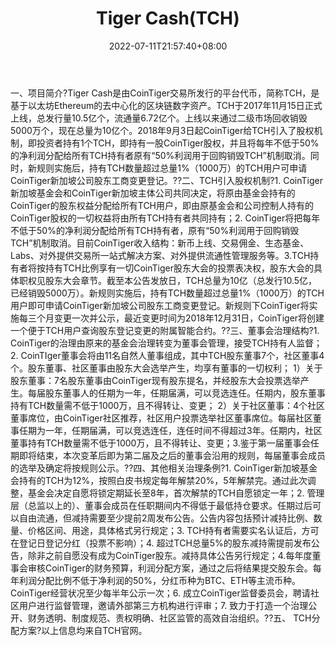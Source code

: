 ﻿---
weight: 
title: "Tiger Cash(TCH)"
description: "Tiger Cash是由CoinTiger交易所发行的平台代币，简称TCH，是基于以太坊Ethereum的去中心化的区块链数字资产"
date: 2022-07-11T21:57:40+08:00
lastmod: 2022-07-11T16:45:40+08:00
draft: false
authors: ["浮尘"]
featuredImage: "tiger-cashtch.webp"
link: "https://www.cointiger.com"
tags: ["数字代币","Tiger Cash(TCH)"]
categories: ["navigation"]
navigation: ["数字代币"]
lightgallery: true
toc: true
pinned: false
recommend: false
recommend1: false
---
一、项目简介?Tiger Cash是由CoinTiger交易所发行的平台代币，简称TCH，是基于以太坊Ethereum的去中心化的区块链数字资产。TCH于2017年11月15日正式上线，总发行量10.5亿个，流通量6.72亿个。上线以来通过二级市场回收销毁5000万个，现在总量为10亿个。2018年9月3日起CoinTiger给TCH引入了股权机制，即投资者持有1个TCH，即持有一股CoinTiger股权，并且将每年不低于50%的净利润分配给所有TCH持有者原有“50%利润用于回购销毁TCH”机制取消。同时，新规则实施后，持有TCH数量超过总量1%（1000万）的TCH用户可申请CoinTiger新加坡公司股东工商变更登记。??二、TCH引入股权机制?1. CoinTiger新加坡基金会和CoinTiger新加坡主体公司共同决定，将原由基金会持有的CoinTiger的股东权益分配给所有TCH用户，即由原基金会和公司控制人持有的CoinTiger股权的一切权益将由所有TCH持有者共同持有；2. CoinTiger将把每年不低于50%的净利润分配给所有TCH持有者，原有“50%利润用于回购销毁TCH”机制取消。目前CoinTiger收入结构：新币上线、交易佣金、生态基金、Labs、对外提供交易所一站式解决方案、对外提供流通性管理服务等。3.TCH持有者将按持有TCH比例享有一切CoinTiger股东大会的投票表决权，股东大会的具体职权见股东大会章节。截至本公告发放日，TCH总量为10亿（总发行10.5亿，已经销毁5000万）。新规则实施后，持有TCH数量超过总量1%（1000万）的TCH用户即可申请CoinTiger新加坡公司股东工商变更登记。新规则下CoinTiger将实施每三个月变更一次并公示，最近变更时间为2018年12月31日，CoinTiger将创建一个便于TCH用户查询股东登记变更的附属智能合约。??三、董事会治理结构?1. CoinTiger的治理由原来的基金会治理转变为董事会管理，接受TCH持有人监督；2. CoinTIger董事会将由11名自然人董事组成，其中TCH股东董事7个，社区董事4个。股东董事、社区董事由股东大会选举产生，均享有董事的一切权利；
1）关于股东董事：7名股东董事由CoinTiger现有股东提名，并经股东大会投票选举产生。每届股东董事人的任期为一年，任期届满，可以竞选连任。任期内，股东董事持有TCH数量需不低于1000万，且不得转让、变更；
2）关于社区董事：4个社区董事席位，由CoinTiger社区推荐，社区用户投票选举社区董事席位。每届社区董事任期为一年，任期届满，可以竞选连任，连任时间不得超过3年。任期内，社区董事持有TCH数量需不低于1000万，且不得转让、变更；3.鉴于第一届董事会任期即将结束，本次变革后即为第二届及之后的董事会沿用的规则，每届董事会成员的选举及确定将按规则公示。??四、其他相关治理条例?1. CoinTiger新加坡基金会持有的TCH为12%，按照白皮书规定每年解禁20%，5年解禁完。通过此次调整，基金会决定自愿将锁定期延长至8年，首次解禁的TCH自愿锁定一年；2. 管理层（总监以上的）、董事会成员在任职期间内不得低于最低持仓要求。任期过后可以自由流通，但减持需要至少提前2周发布公告。公告内容包括预计减持比例、数量、价格区间、用途，具体格式另行规定；3. TCH持有者需要实名认证后，方可在登记日登记分红（投票不影响）；4. 超过TCH总量5%的股东减持需提前发布公告，除非之前自愿没有成为CoinTiger股东。减持具体公告另行规定；4.每年度董事会审核CoinTiger的财务预算，利润分配方案，通过之后将结果提交股东会。每年利润分配比例不低于净利润的50%，分红币种为BTC、ETH等主流币种。CoinTiger经营状况至少每半年公示一次；6. 成立CoinTiger监督委员会，聘请社区用户进行监督管理，邀请外部第三方机构进行评审；7. 致力于打造一个治理公开、财务透明、制度规范、责权明确、社区监管的高效自治组织。??五、 TCH分配方案?以上信息均来自TCH官网。